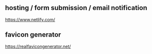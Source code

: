 ## hosting / form submission / email notification
https://www.netlify.com/

## favicon generator
https://realfavicongenerator.net/